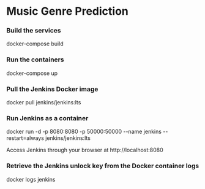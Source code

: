 # Music Genre Prediction

### Build the services
docker-compose build

### Run the containers
docker-compose up

### Pull the Jenkins Docker image
docker pull jenkins/jenkins:lts

### Run Jenkins as a container
docker run -d -p 8080:8080 -p 50000:50000 --name jenkins --restart=always jenkins/jenkins:lts

Access Jenkins through your browser at http://localhost:8080

### Retrieve the Jenkins unlock key from the Docker container logs
docker logs jenkins
